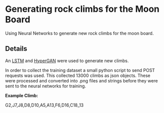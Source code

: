 # Generating rock climbs for the Moon Board

Using Neural Networks to generate new rock climbs for the moon board.

## Details

An [LSTM](https://github.com/karpathy/char-rnn) and [HyperGAN](https://github.com/255BITS/HyperGAN) were used to generate new climbs.

In order to collect the training dataset a small python script to send POST requests was used.
This collected 13000 climbs as json objects.
These were processed and converted into .png files and strings before they were sent to the neural networks for training.

**Example Climb:**

G2,J7,J8,D8,D10,A5,A13,F6,D16,C18_13
